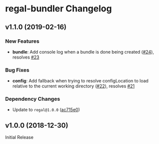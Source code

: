 # regal-bundler Changelog

## v1.1.0 (2019-02-16)

### New Features
* **bundle**: Add console log when a bundle is done being created ([#24](https://github.com/regal/regal-bundler/pull/24)), resolves [#23](https://github.com/regal/regal-bundler/pull/23)

### Bug Fixes
* **config**: Add fallback when trying to resolve configLocation to load relative to the current working directory ([#22](https://github.com/regal/regal-bundler/pull/22)), resolves [#21](https://github.com/regal/regal-bundler/pull/21)

### Dependency Changes
* Update to `regal@1.0.0` ([ac715e0](https://github.com/regal/regal-bundler/commit/ac715e07ded49bc9107accc2e493366957e44478))

## v1.0.0 (2018-12-30)
Initial Release